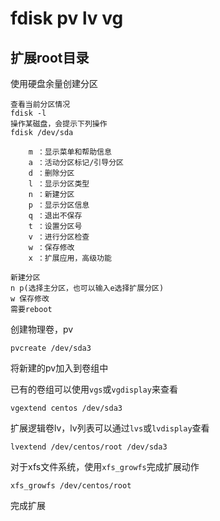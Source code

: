 # fdisk pv lv vg 

## 扩展root目录

使用硬盘余量创建分区

```
查看当前分区情况
fdisk -l
操作某磁盘，会提示下列操作
fdisk /dev/sda

    m ：显示菜单和帮助信息
    a ：活动分区标记/引导分区
    d ：删除分区
    l ：显示分区类型
    n ：新建分区
    p ：显示分区信息
    q ：退出不保存
    t ：设置分区号
    v ：进行分区检查
    w ：保存修改
    x ：扩展应用，高级功能
    
新建分区
n p(选择主分区，也可以输入e选择扩展分区)
w 保存修改
需要reboot
```

创建物理卷，pv

```
pvcreate /dev/sda3
```

将新建的pv加入到卷组中

已有的卷组可以使用`vgs`或`vgdisplay`来查看

```
vgextend centos /dev/sda3
```

扩展逻辑卷lv，lv列表可以通过`lvs`或`lvdisplay`查看

```
lvextend /dev/centos/root /dev/sda3
```

对于xfs文件系统，使用`xfs_growfs`完成扩展动作

```
xfs_growfs /dev/centos/root
```

完成扩展

